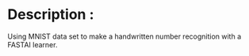 # Description :
  Using MNIST data set to make a handwritten
  number recognition with a FASTAI learner.
